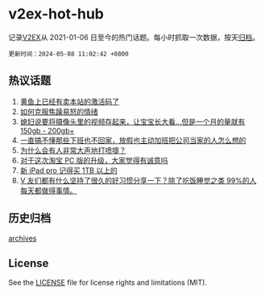 # v2ex-hot-hub

 记录[V2EX](https://www.v2ex.com/)从 2021-01-06 日至今的热门话题。每小时抓取一次数据，按天[归档](archives)。

`更新时间：2024-05-08 11:02:42 +0800`

## 热议话题

1. [黄鱼上已经有卖本站的激活码了](https://www.v2ex.com/t/1038421)
1. [如何克服焦躁易怒的情绪](https://www.v2ex.com/t/1038331)
1. [媳妇说要将摄像头里的视频存起来，让宝宝长大看…但是一个月的量就有 150gb - 200gb+](https://www.v2ex.com/t/1038517)
1. [一直搞不懂那些下班也不回家，放假也主动加班把公司当家的人怎么想的](https://www.v2ex.com/t/1038373)
1. [为什么会有人非常大声地打喷嚏？](https://www.v2ex.com/t/1038425)
1. [对于这次淘宝 PC 版的升级，大家觉得有诚意吗](https://www.v2ex.com/t/1038335)
1. [新 iPad pro 记得买 1TB 以上的](https://www.v2ex.com/t/1038543)
1. [V 友们都有什么坚持了很久的好习惯分享一下？除了吃饭睡觉之类 99%的人每天都做得事情。](https://www.v2ex.com/t/1038613)

## 历史归档

[archives](archives)

## License

See the [LICENSE](LICENSE) file for license rights and limitations (MIT).
